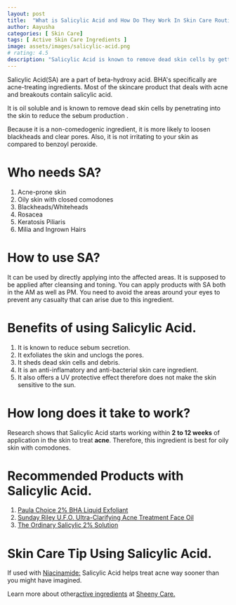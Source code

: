 ```yaml
---
layout: post
title:  "What is Salicylic Acid and How Do They Work In Skin Care Routines?"
author: Aayusha
categories: [ Skin Care]
tags: [ Active Skin Care Ingredients ]
image: assets/images/salicylic-acid.png
# rating: 4.5
description: "Salicylic Acid is known to remove dead skin cells by getting deep into your pores and cleaning it. Salicylic acid is a non-comedogenic ingredient, it is more likely to loosen blackheads and clear pores if used in skin care routines. "
---
```


Salicylic Acid(SA) are a part of beta-hydroxy acid. BHA's specifically are acne-treating ingredients. Most of the skincare product that deals with acne and breakouts contain salicylic acid.

It is oil soluble and is known to remove dead skin cells by penetrating into the skin to reduce the sebum production .

Because it is a non-comedogenic ingredient, it is more likely to loosen blackheads and clear pores. Also, it is not irritating to your skin as compared to benzoyl peroxide.

# Who needs SA?
1. Acne-prone skin
2. Oily skin with closed comodones
3. Blackheads/Whiteheads
4. Rosacea
5. Keratosis Piliaris
6. Milia and Ingrown Hairs

# How to use SA?
It can be used by directly applying into the affected areas. It is supposed to be applied after cleansing and toning. You can apply products with SA both in the AM as well as PM. You need to avoid the areas around your eyes to prevent any casualty that can arise due to this ingredient.


# Benefits of using Salicylic Acid.
1. It is known to reduce sebum secretion.
2. It exfoliates the skin and unclogs the pores.
3. It sheds dead skin cells and debris.
4. It is an anti-inflamatory and anti-bacterial skin care ingredient.
5. It also offers a UV protective effect therefore does not make the skin sensitive to the sun.


# How long does it take to work?
Research shows that Salicylic Acid starts working within **2 to 12 weeks** of application in the skin to treat **acne**. Therefore, this ingredient is best for oily skin with comodones.

# Recommended Products with Salicylic Acid.
1. <a href="https://www.paulaschoice.com/skin-perfecting-2pct-bha-liquid-exfoliant/201.html" rel="nofollow" target="_blank">Paula Choice 2% BHA Liquid Exfoliant</a>
2. <a href="https://sundayriley.com/products/ufo-acne-treatment-face-oil" rel="nofollow" target="_blank">Sunday Riley U.F.O.
Ultra-Clarifying Acne Treatment Face Oil</a>
3. <a href="https://theordinary.deciem.com/product/rdn-salicylic-acid-2pct-solution-30ml?redir=1" rel="nofollow" target="_blank">The Ordinary Salicylic 2% Solution</a>


# Skin Care Tip Using Salicylic Acid.
If used with <a href="https://www.sheenycare.com/what-is-niacinamide/" target="_blank">Niacinamide:</a> Salicylic Acid helps treat acne way sooner than you might have imagined. 

Learn more about other<a href="https://www.sheenycare.com/active-ingredients-for-skin-care/" rel="dofollow" target="_blank">active ingredients</a> at <a href="https://www.sheenycare.com/active-ingredients-for-skin-care/" rel="dofollow" target="_blank">Sheeny Care.</a>



